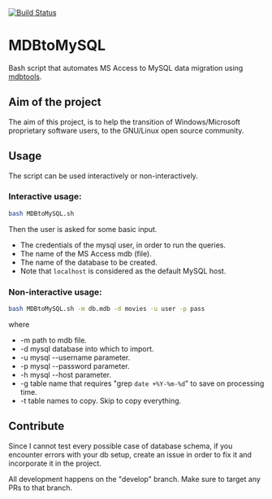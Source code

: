 [![Build Status](https://travis-ci.org/Vaggos/MDBtoMySQL.svg?branch=develop)](https://travis-ci.org/Vaggos/MDBtoMySQL)

# MDBtoMySQL

Bash script that automates MS Access to MySQL data migration using [mdbtools](https://github.com/brianb/mdbtools).

## Aim of the project

The aim of this project, is to help the transition of Windows/Microsoft proprietary software users, to the GNU/Linux open source community.

## Usage

The script can be used interactively or non-interactively.

### Interactive usage:

```bash
bash MDBtoMySQL.sh
```

Then the user is asked for some basic input.
* The credentials of the mysql user, in order to run the queries.
* The name of the MS Access mdb (file).
* The name of the database to be created.
* Note that `localhost` is considered as the default MySQL host.

### Non-interactive usage:
```bash
bash MDBtoMySQL.sh -m db.mdb -d movies -u user -p pass
```
where
* -m  path to mdb file.
* -d  mysql database into which to import.
* -u  mysql --username parameter.
* -p  mysql --password parameter.
* -h  mysql --host parameter.
* -g  table name that requires "grep `date +%Y-%m-%d`" to save on processing time.
* -t  table names to copy. Skip to copy everything.

## Contribute

Since I cannot test every possible case of database schema, if you encounter errors with your db setup, create an issue in order to fix it and incorporate it in the project.

All development happens on the "develop" branch. Make sure to target any PRs to that branch.
